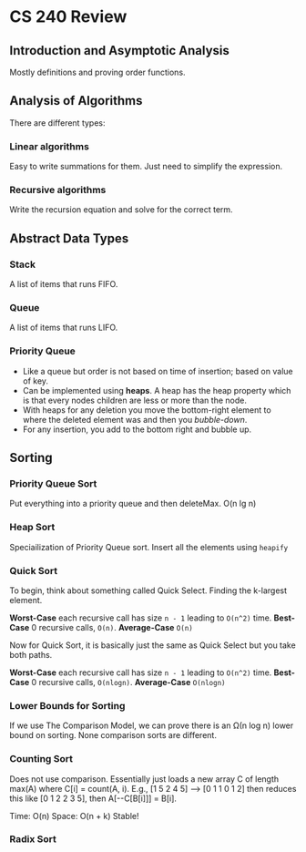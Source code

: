 # CS 240 Review

## Introduction and Asymptotic Analysis

Mostly definitions and proving order functions.

## Analysis of Algorithms

There are different types:

### Linear algorithms

Easy to write summations for them. Just need to simplify the expression.

### Recursive algorithms

Write the recursion equation and solve for the correct term.

## Abstract Data Types

### Stack

A list of items that runs FIFO.

### Queue

A list of items that runs LIFO.

### Priority Queue

- Like a queue but order is not based on time of insertion; based on value of key.
- Can be implemented using **heaps**. A heap has the heap property which is that every nodes children are less or more than the node.
- With heaps for any deletion you move the bottom-right element to where the deleted element was and then you *bubble-down*.
- For any insertion, you add to the bottom right and bubble up.

## Sorting

### Priority Queue Sort

Put everything into a priority queue and then deleteMax. O(n lg n)

### Heap Sort

Speciailization of Priority Queue sort. Insert all the elements using `heapify` 

### Quick Sort

To begin, think about something called Quick Select. Finding the k-largest element.

**Worst-Case** each recursive call has size `n - 1` leading to `O(n^2)` time.
**Best-Case** 0 recursive calls, `O(n)`.
**Average-Case** `O(n)`

Now for Quick Sort, it is basically just the same as Quick Select but you take both paths.

**Worst-Case** each recursive call has size `n - 1` leading to `O(n^2)` time.
**Best-Case** 0 recursive calls, `O(nlogn)`.
**Average-Case** `O(nlogn)`

### Lower Bounds for Sorting

If we use The Comparison Model, we can prove there is an Ω(n log n) lower bound on sorting. None comparison sorts are different.

### Counting Sort

Does not use comparison. Essentially just loads a new array C of length max(A) where C[i] = count(A, i). E.g., [1 5 2 4 5] --> [0 1 1 0 1 2] then reduces this like [0 1 2 2 3 5], then A[--C[B[i]]] = B[i].

Time: O(n)
Space: O(n + k)
Stable!

### Radix Sort





